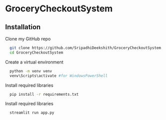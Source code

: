 # GroceryCheckoutSystem
## Installation

Clone my GitHub repo

```bash
  git clone https://github.com/SripadhiDeekshith/GroceryCheckoutSystem.git
  cd GroceryCheckoutSystem
```
Create a virtual environment

```bash
  python -m venv venv
  venv\Scripts\activate #for WindowsPowerShell
```
Install required libraries 

```bash
  pip install -r requirements.txt
```
Install required libraries 

```bash
  streamlit run app.py
```
